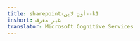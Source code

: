 ```yaml
---
title: sharepoint-أون لاين--k1
inshort: غير معرف
translator: Microsoft Cognitive Services
---
```




